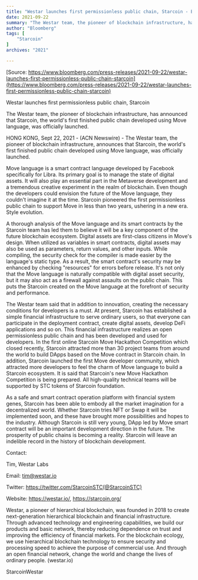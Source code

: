 ```yaml
---
title: "Westar launches first permissionless public chain, Starcoin - Bloomberg"
date: 2021-09-22
summary: "The Westar team, the pioneer of blockchain infrastructure, has announced that Starcoin, the world's first finished public chain developed using Move language, was officially launched."
author: "Bloomberg"
tags: [
    "Starcoin"
]
archives: "2021"

---
```


[Source: https://www.bloomberg.com/press-releases/2021-09-22/westar-launches-first-permissionless-public-chain-starcoin](https://www.bloomberg.com/press-releases/2021-09-22/westar-launches-first-permissionless-public-chain-starcoin)

Westar launches first permissionless public chain, Starcoin

The Westar team, the pioneer of blockchain infrastructure, has announced that
Starcoin, the world's first finished public chain developed using Move
language, was officially launched.

HONG KONG, Sept 22, 2021 - (ACN Newswire) - The Westar team, the pioneer of
blockchain infrastructure, announces that Starcoin, the world's first
finished public chain developed using Move language, was officially launched.

Move language is a smart contract language developed by Facebook specifically
for Libra. Its primary goal is to manage the state of digital assets. It will
also play an essential part in the Metaverse development and a tremendous
creative experiment in the realm of blockchain. Even though the developers
could envision the future of the Move language, they couldn't imagine it
at the time. Starcoin pioneered the first permissionless public chain to
support Move in less than two years, ushering in a new era. Style evolution.

A thorough analysis of the Move language and its smart contracts by the
Starcoin team has led them to believe it will be a key component of the future
blockchain ecosystem. Digital assets are first-class citizens in Move's
design. When utilized as variables in smart contracts, digital assets may also
be used as parameters, return values, and other inputs. While compiling, the
security check for the compiler is made easier by the language's static
type. As a result, the smart contract's security may be enhanced by
checking "resources" for errors before release. It's not only
that the Move language is naturally compatible with digital asset security,
but it may also act as a firewall against assaults on the public chain. This
puts the Starcoin created on the Move language at the forefront of security
and performance.

The Westar team said that in addition to innovation, creating the necessary
conditions for developers is a must. At present, Starcoin has established a
simple financial infrastructure to serve ordinary users, so that everyone can
participate in the deployment contract, create digital assets, develop DeFi
applications and so on. This financial infrastructure realizes an open
permissionless public chain and has been developed and used for developers. In
the first online Starcoin Move Hackathon Competition which closed recently,
Starcoin attracted more than 30 project teams from around the world to build
DApps based on the Move contract in Starcoin chain. In addition, Starcoin
launched the first Move developer community, which attracted more developers
to feel the charm of Move language to build a Starcoin ecosystem. It is said
that Starcoin's new Move Hackathon Competition is being prepared. All
high-quality technical teams will be supported by STC tokens of Starcoin
foundation.

As a safe and smart contract operation platform with financial system genes,
Starcoin has been able to embody all the market imagination for a
decentralized world. Whether Starcoin tries NFT or Swap it will be implemented
soon, and these have brought more possibilities and hopes to the industry.
Although Starcoin is still very young, DApp led by Move smart contract will be
an important development direction in the future. The prosperity of public
chains is becoming a reality. Starcoin will leave an indelible record in the
history of blockchain development.

Contact:

Tim, Westar Labs

Email: tim@westar.io

Twitter: https://twitter.com/StarcoinSTC(@StarcoinSTC)

Website: https://westar.io/, https://starcoin.org/

Westar, a pioneer of hierarchical blockchain, was founded in 2018 to create
next-generation hierarchical blockchain and financial infrastructure. Through
advanced technology and engineering capabilities, we build our products and
basic network, thereby reducing dependence on trust and improving the
efficiency of financial markets. For the blockchain ecology, we use
hierarchical blockchain technology to ensure security and processing speed to
achieve the purpose of commercial use. And through an open financial network,
change the world and change the lives of ordinary people. (westar.io)

StarcoinWestar

